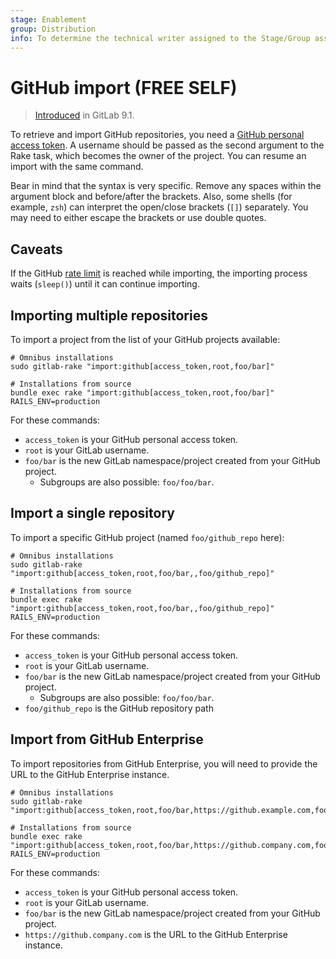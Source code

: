 ```yaml
---
stage: Enablement
group: Distribution
info: To determine the technical writer assigned to the Stage/Group associated with this page, see https://about.gitlab.com/handbook/engineering/ux/technical-writing/#assignments
---
```


# GitHub import **(FREE SELF)**

> [Introduced]( https://gitlab.com/gitlab-org/gitlab-foss/-/merge_requests/10308) in GitLab 9.1.

To retrieve and import GitHub repositories, you need a [GitHub personal access token](https://github.com/settings/tokens).
A username should be passed as the second argument to the Rake task,
which becomes the owner of the project. You can resume an import
with the same command.

Bear in mind that the syntax is very specific. Remove any spaces within the argument block and
before/after the brackets. Also, some shells (for example, `zsh`) can interpret the open/close brackets
(`[]`) separately. You may need to either escape the brackets or use double quotes.

## Caveats

If the GitHub [rate limit](https://docs.github.com/en/rest/reference/rate-limit) is reached while
importing, the importing process waits (`sleep()`) until it can continue importing.

## Importing multiple repositories

To import a project from the list of your GitHub projects available:

```shell
# Omnibus installations
sudo gitlab-rake "import:github[access_token,root,foo/bar]"

# Installations from source
bundle exec rake "import:github[access_token,root,foo/bar]" RAILS_ENV=production
```

For these commands:

- `access_token` is your GitHub personal access token.
- `root` is your GitLab username.
- `foo/bar` is the new GitLab namespace/project created from your GitHub project.
  - Subgroups are also possible: `foo/foo/bar`.

## Import a single repository

To import a specific GitHub project (named `foo/github_repo` here):

```shell
# Omnibus installations
sudo gitlab-rake "import:github[access_token,root,foo/bar,,foo/github_repo]"

# Installations from source
bundle exec rake "import:github[access_token,root,foo/bar,,foo/github_repo]" RAILS_ENV=production
```

For these commands:

- `access_token` is your GitHub personal access token.
- `root` is your GitLab username.
- `foo/bar` is the new GitLab namespace/project created from your GitHub project.
  - Subgroups are also possible: `foo/foo/bar`.
- `foo/github_repo` is the GitHub repository path

## Import from GitHub Enterprise

To import repositories from GitHub Enterprise, you will need to provide the URL to the GitHub Enterprise instance.

```shell
# Omnibus installations
sudo gitlab-rake "import:github[access_token,root,foo/bar,https://github.example.com,foo/github_repo]"

# Installations from source
bundle exec rake "import:github[access_token,root,foo/bar,https://github.company.com,foo/github_repo]" RAILS_ENV=production
```

For these commands:

- `access_token` is your GitHub personal access token.
- `root` is your GitLab username.
- `foo/bar` is the new GitLab namespace/project created from your GitHub project.
- `https://github.company.com` is the URL to the GitHub Enterprise instance.
